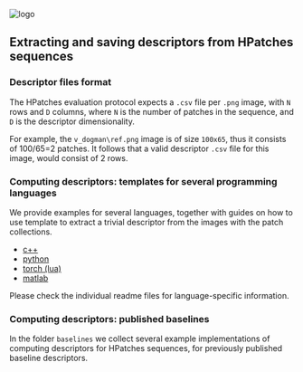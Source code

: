 ![logo](https://hpatches.github.io/assets/hpatches-logo.png "logo") 
## Extracting and saving descriptors from HPatches sequences

### Descriptor files format

The HPatches evaluation protocol expects a `.csv` file per `.png`
image, with `N` rows and `D` columns, where `N` is the number of
patches in the sequence, and `D` is the descriptor dimensionality.

For example, the `v_dogman\ref.png` image is of size `100x65`, thus it
consists of 100/65=2 patches. It follows that a valid descriptor
`.csv` file for this image, would consist of 2 rows.

### Computing descriptors: templates for several programming languages

We provide examples for several languages, together with guides on how
to use template to extract a trivial descriptor from the images with
the patch collections. 

* [c++](c++/readme.md)
* [python](python/readme.md)
* [torch (lua)](torch/readme.md)
* [matlab](matlab/readme.md)

Please check the individual readme files for language-specific information.

### Computing descriptors: published baselines

In the folder `baselines` we collect several example implementations
of computing descriptors for HPatches sequences, for previously
published baseline descriptors.
